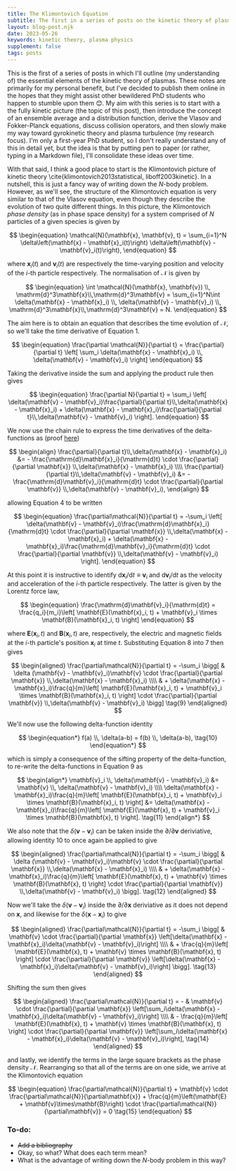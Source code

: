 ```yaml
---
title: The Klimontovich Equation
subtitle: The first in a series of posts on the kinetic theory of plasmas (also a means for me to get to grips with $\KaTeX$).
layout: blog-post.njk
date: 2023-05-26
keywords: kinetic theory, plasma physics
supplement: false
tags: posts
---
```

This is the first of a series of posts in which I'll outline (my understanding of) the essential elements of the kinetic theory of plasmas. These notes are primarily for my personal benefit, but I've decided to publish them online in the hopes that they might assist other bewildered PhD students who happen to stumble upon them 😊. My aim with this series is to start with a the fully kinetic picture (the topic of this post), then introduce the concept of an ensemble average and a distribution function, derive the Vlasov and Fokker-Planck equations, discuss collision operators, and then slowly make my way toward gyrokinetic theory and plasma turbulence (my research focus). I'm only a first-year PhD student, so I don't really understand any of this in detail yet, but the idea is that by putting pen to paper (or rather, typing in a Markdown file), I'll consolidate these ideas over time. 

With that said, I think a good place to start is the Klimontovich picture of kinetic theory \cite{klimontovich2013statistical, liboff2003kinetic}. In a nutshell, this is just a fancy way of writing down the $N$-body problem. However, as we'll see, the structure of the Klimontovich equation is very similar to that of the Vlasov equation, even though they describe the evolution of two quite different things. In this picture, the Klimontovich _phase density_ (as in phase space density) for a system comprised of $N$ particles of a given species is given by

$$
\begin{equation}
  \mathcal{N}(\mathbf{x}, \mathbf{v}, t) = \sum_{i=1}^N \delta\left(\mathbf{x} - \mathbf{x}_i(t)\right) \delta\left(\mathbf{v} - \mathbf{v}_i(t)\right),
\end{equation}
$$

where $\mathbf{x}_i(t)$ and $\mathbf{v}_i(t)$ are respectively the time-varying position and velocity of the $i$-th particle respectively. The normalisation of $\mathcal{N}$ is given by

$$
\begin{equation}
\int \mathcal{N}(\mathbf{x}, \mathbf{v}) \\, \mathrm{d}^3\mathbf{x}\\,\mathrm{d}^3\mathbf{v} = 
  \sum_{i=1}^N\int \delta(\mathbf{x} - \mathbf{x}_i) \\, \delta(\mathbf{v} - \mathbf{v}_i) \\, \mathrm{d}^3\mathbf{x}\\,\mathrm{d}^3\mathbf{v} = N.
\end{equation}
$$

The aim here is to obtain an equation that describes the time evolution of $\mathcal{N}$, so we'll take the time derivative of Equation $1$.

$$
\begin{equation}
\frac{\partial \mathcal{N}}{\partial t} = \frac{\partial}{\partial t} \left[ \sum_i \delta(\mathbf{x} - \mathbf{x}_i) \\, \delta(\mathbf{v} - \mathbf{v}_i) \right]
\end{equation}
$$

Taking the derivative inside the sum and applying the product rule then gives

$$
\begin{equation}
  \frac{\partial N}{\partial t} = \sum_i 
  \left[ 
    \delta(\mathbf{v} - \mathbf{v}_i)\frac{\partial}{\partial t}\\,\delta(\mathbf{x} - \mathbf{x}_i) 
    + 
    \delta(\mathbf{x} - \mathbf{x}_i)\frac{\partial}{\partial t}\\,\delta(\mathbf{v} - \mathbf{v}_i)
  \right].
\end{equation}
$$

We now use the chain rule to express the time derivatives of the delta-functions as (proof [here](/blog/posts/delta-function-supplement/))

$$
\begin{align}
\frac{\partial}{\partial t}\\,\delta(\mathbf{x} - \mathbf{x}_i) &= - \frac{\mathrm{d}\mathbf{x}_i}{\mathrm{d}t} \cdot \frac{\partial}{\partial \mathbf{x}} \\,\delta(\mathbf{x} - \mathbf{x}_i) \\\\
\frac{\partial}{\partial t}\\,\delta(\mathbf{v} - \mathbf{v}_i) &= - \frac{\mathrm{d}\mathbf{v}_i}{\mathrm{d}t} \cdot \frac{\partial}{\partial \mathbf{v}} \\,\delta(\mathbf{v} - \mathbf{v}_i),
\end{align}
$$

allowing Equation $4$ to be written

$$
\begin{equation}
  \frac{\partial\mathcal{N}}{\partial t} = -\sum_i 
  \left[ 
    \delta(\mathbf{v} - \mathbf{v}_i)\frac{\mathrm{d}\mathbf{x}_i}{\mathrm{d}t} \cdot \frac{\partial}{\partial \mathbf{x}} \\,\delta(\mathbf{x} - \mathbf{x}_i)
    + 
    \delta(\mathbf{x} - \mathbf{x}_i)\frac{\mathrm{d}\mathbf{v}_i}{\mathrm{d}t} \cdot \frac{\partial}{\partial \mathbf{v}} \\,\delta(\mathbf{v} - \mathbf{v}_i) 
  \right].
\end{equation}
$$

At this point it is instructive to identify $\mathrm{d}\mathbf{x}_i/\mathrm{d}t \equiv \mathbf{v}_i$ and $\mathrm{d}\mathbf{v}_i/\mathrm{d}t$ as the velocity and acceleration of the $i$-th particle respectively. The latter is given by the Lorentz force law, 

$$
\begin{equation}
\frac{\mathrm{d}\mathbf{v}_i}{\mathrm{d}t} = \frac{q_i}{m_i}\left[
  \mathbf{E}(\mathbf{x}_i, t) + \mathbf{v}_i \times \mathbf{B}(\mathbf{x}_i, t)
\right]
\end{equation}
$$

where $\mathbf{E}(\mathbf{x}_i, t)$ and $\mathbf{B}(\mathbf{x}_i, t)$ are, respectively, the electric and magnetic fields at the $i$-th particle's position $\mathbf{x}_i$ at time $t$. Substituting Equation $8$ into $7$ then gives

$$
\begin{aligned}
  \frac{\partial\mathcal{N}}{\partial t} = -\sum_i 
\bigg[
  & \delta (\mathbf{v} - \mathbf{v}_i)\mathbf{v} \cdot \frac{\partial}{\partial \mathbf{x}} \\,\delta(\mathbf{x} - \mathbf{x}_i) \\\\
  & + \delta(\mathbf{x} - \mathbf{x}_i)\frac{q}{m}\left[
  \mathbf{E}(\mathbf{x}_i, t) + \mathbf{v}_i \times \mathbf{B}(\mathbf{x}_i, t)
\right] \cdot \frac{\partial}{\partial \mathbf{v}} \\,\delta(\mathbf{v} - \mathbf{v}_i)
  \bigg] \tag{9}
\end{aligned}
$$

We'll now use the following delta-function identity

$$
\begin{equation*}
 f(a) \\, \delta(a-b) = f(b) \\, \delta(a-b), \tag{10}
\end{equation*}
$$

which is simply a consequence of the sifting property of the delta-function, to re-write the delta-functions in Equation $9$ as

$$
\begin{align*}
  \mathbf{v}_i \\, \delta(\mathbf{v} - \mathbf{v}_i) &= \mathbf{v} \\, \delta(\mathbf{v} - \mathbf{v}_i) \\\\
  \delta(\mathbf{x} - \mathbf{x}_i)\frac{q}{m}\left[
  \mathbf{E}(\mathbf{x}_i, t) + \mathbf{v}_i \times \mathbf{B}(\mathbf{x}_i, t)
\right] &= \delta(\mathbf{x} - \mathbf{x}_i)\frac{q}{m}\left[
  \mathbf{E}(\mathbf{x}, t) + \mathbf{v}_i \times \mathbf{B}(\mathbf{x}, t)
\right]. \tag{11}
\end{align*}
$$

We also note that the $\delta(\mathbf{v}-\mathbf{v}_i)$ can be taken inside the $\partial/\partial\mathbf{v}$ deriviative, allowing identity $10$ to once again be applied to give

$$
\begin{aligned}
  \frac{\partial\mathcal{N}}{\partial t} = -\sum_i 
\bigg[
  & \delta (\mathbf{v} - \mathbf{v}_i)\mathbf{v} \cdot \frac{\partial}{\partial \mathbf{x}} \\,\delta(\mathbf{x} - \mathbf{x}_i) \\\\
  & + \delta(\mathbf{x} - \mathbf{x}_i)\frac{q}{m}\left[
  \mathbf{E}(\mathbf{x}, t) + \mathbf{v} \times \mathbf{B}(\mathbf{x}, t)
\right] \cdot \frac{\partial}{\partial \mathbf{v}} \\,\delta(\mathbf{v} - \mathbf{v}_i)
  \bigg]. \tag{12}
\end{aligned}
$$

Now we'll take the $\delta(\mathbf{v}-\mathbf{v}_i)$ inside the $\partial/\partial\mathbf{x}$ deriviative as it does not depend on $\mathbf{x}$, and likewise for the $\delta(\mathbf{x}-\mathbf{x}_i)$ to give

$$
\begin{aligned}
  \frac{\partial\mathcal{N}}{\partial t} = -\sum_i 
\bigg[
  & \mathbf{v} \cdot \frac{\partial}{\partial \mathbf{x}} \left[\delta(\mathbf{x} - \mathbf{x}_i)\delta(\mathbf{v} - \mathbf{v}_i)\right] \\\\
  & + \frac{q}{m}\left[
  \mathbf{E}(\mathbf{x}, t) + \mathbf{v} \times \mathbf{B}(\mathbf{x}, t)
\right] \cdot \frac{\partial}{\partial \mathbf{v}} \left[\delta(\mathbf{x} - \mathbf{x}_i)\delta(\mathbf{v} - \mathbf{v}_i)\right]
  \bigg]. \tag{13}
\end{aligned}
$$

Shifting the sum then gives

$$
\begin{aligned}
  \frac{\partial\mathcal{N}}{\partial t} = -
  & \mathbf{v} \cdot \frac{\partial}{\partial \mathbf{x}} \left[\sum_i\delta(\mathbf{x} - \mathbf{x}_i)\delta(\mathbf{v} - \mathbf{v}_i)\right] \\\\
  & - \frac{q}{m}\left[
  \mathbf{E}(\mathbf{x}, t) + \mathbf{v} \times \mathbf{B}(\mathbf{x}, t)
\right] \cdot \frac{\partial}{\partial \mathbf{v}} \left[\sum_i\delta(\mathbf{x} - \mathbf{x}_i)\delta(\mathbf{v} - \mathbf{v}_i)\right],
 \tag{14}
\end{aligned}
$$

and lastly, we identify the terms in the large square brackets as the phase density $\mathcal{N}$. Rearranging so that all of the terms are on one side, we arrive at the Klimontovich equation

$$
\begin{equation}
  \frac{\partial\mathcal{N}}{\partial t} + \mathbf{v} \cdot \frac{\partial\mathcal{N}}{\partial\mathbf{x}} + \frac{q}{m}\left(\mathbf{E} + \mathbf{v}\times\mathbf{B}\right) \cdot \frac{\partial\mathcal{N}}{\partial\mathbf{v}} = 0
 \tag{15}
\end{equation}
$$

### To-do:
- ~~Add a bibliography~~
- Okay, so what? What does each term mean?
- What is the advantage of writing down the $N$-body problem in this way? 
